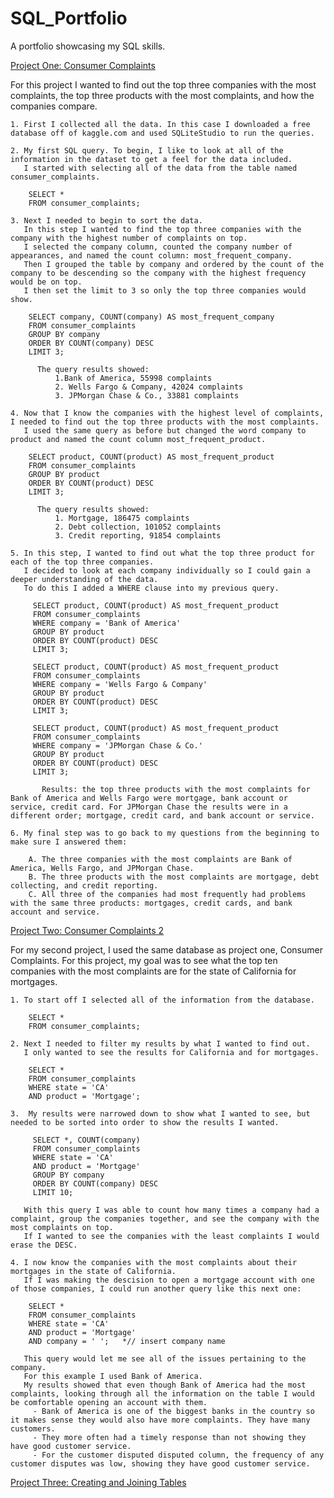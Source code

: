 # SQL_Portfolio
A portfolio showcasing my SQL skills.


[Project One: Consumer Complaints](https://github.com/Lorenasepp/Lorenasepp/blob/c99bf7c8eb438a18f1f3d4c94579a3020746c64c/SQL%20Portfolio)

  For this project I wanted to find out the top three companies with the most complaints, the top three products with the most complaints, and how the companies compare.
    
    1. First I collected all the data. In this case I downloaded a free database off of kaggle.com and used SQLiteStudio to run the queries.
    
    2. My first SQL query. To begin, I like to look at all of the information in the dataset to get a feel for the data included.
       I started with selecting all of the data from the table named consumer_complaints.
       
        SELECT *
        FROM consumer_complaints;

    3. Next I needed to begin to sort the data. 
       In this step I wanted to find the top three companies with the company with the highest number of complaints on top.
       I selected the company column, counted the company number of appearances, and named the count column: most_frequent_company. 
       Then I grouped the table by company and ordered by the count of the company to be descending so the company with the highest frequency would be on top.
       I then set the limit to 3 so only the top three companies would show. 
    
        SELECT company, COUNT(company) AS most_frequent_company
        FROM consumer_complaints
        GROUP BY company
        ORDER BY COUNT(company) DESC 
        LIMIT 3;

          The query results showed: 
              1.Bank of America, 55998 complaints
              2. Wells Fargo & Company, 42024 complaints
              3. JPMorgan Chase & Co., 33881 complaints

    4. Now that I know the companies with the highest level of complaints, I needed to find out the top three products with the most complaints.
       I used the same query as before but changed the word company to product and named the count column most_frequent_product. 

        SELECT product, COUNT(product) AS most_frequent_product
        FROM consumer_complaints
        GROUP BY product
        ORDER BY COUNT(product) DESC
        LIMIT 3; 

          The query results showed:
              1. Mortgage, 186475 complaints
              2. Debt collection, 101052 complaints
              3. Credit reporting, 91854 complaints

    5. In this step, I wanted to find out what the top three product for each of the top three companies. 
       I decided to look at each company individually so I could gain a deeper understanding of the data. 
       To do this I added a WHERE clause into my previous query.
        
         SELECT product, COUNT(product) AS most_frequent_product
         FROM consumer_complaints
         WHERE company = 'Bank of America'
         GROUP BY product
         ORDER BY COUNT(product) DESC
         LIMIT 3;

         SELECT product, COUNT(product) AS most_frequent_product
         FROM consumer_complaints
         WHERE company = 'Wells Fargo & Company'
         GROUP BY product
         ORDER BY COUNT(product) DESC
         LIMIT 3; 

         SELECT product, COUNT(product) AS most_frequent_product
         FROM consumer_complaints
         WHERE company = 'JPMorgan Chase & Co.'
         GROUP BY product
         ORDER BY COUNT(product) DESC
         LIMIT 3;

           Results: the top three products with the most complaints for Bank of America and Wells Fargo were mortgage, bank account or service, credit card. For JPMorgan Chase the results were in a different order; mortgage, credit card, and bank account or service.

    6. My final step was to go back to my questions from the beginning to make sure I answered them:

        A. The three companies with the most complaints are Bank of America, Wells Fargo, and JPMorgan Chase.
        B. The three products with the most complaints are mortgage, debt collecting, and credit reporting.
        C. All three of the companies had most frequently had problems with the same three products: mortgages, credit cards, and bank account and service.



[Project Two: Consumer Complaints 2](https://github.com/Lorenasepp/project2/blob/main/Portfolio%20project2)

For my second project, I used the same database as project one, Consumer Complaints.
For this project, my goal was to see what the top ten companies with the most complaints are for the state of California for mortgages.

    1. To start off I selected all of the information from the database. 
 
        SELECT *
        FROM consumer_complaints;

    2. Next I needed to filter my results by what I wanted to find out.
       I only wanted to see the results for California and for mortgages. 

        SELECT *
        FROM consumer_complaints
        WHERE state = 'CA'
        AND product = 'Mortgage';

    3.  My results were narrowed down to show what I wanted to see, but needed to be sorted into order to show the results I wanted. 

         SELECT *, COUNT(company)
         FROM consumer_complaints
         WHERE state = 'CA'
         AND product = 'Mortgage'
         GROUP BY company
         ORDER BY COUNT(company) DESC
         LIMIT 10;

       With this query I was able to count how many times a company had a complaint, group the companies together, and see the company with the most complaints on top.
       If I wanted to see the companies with the least complaints I would erase the DESC. 

    4. I now know the companies with the most complaints about their mortgages in the state of California. 
       If I was making the descision to open a mortgage account with one of those companies, I could run another query like this next one:

        SELECT *
        FROM consumer_complaints
        WHERE state = 'CA'
        AND product = 'Mortgage'
        AND company = ' ';   *// insert company name
 
       This query would let me see all of the issues pertaining to the company. 
       For this example I used Bank of America. 
       My results showed that even though Bank of America had the most complaints, looking through all the information on the table I would be comfortable opening an account with them. 
         - Bank of America is one of the biggest banks in the country so it makes sense they would also have more complaints. They have many customers.
         - They more often had a timely response than not showing they have good customer service. 
         - For the customer disputed disputed column, the frequency of any customer disputes was low, showing they have good customer service. 
         
         
[Project Three: Creating and Joining Tables](https://github.com/Lorenasepp/SQL_Portfolio/blob/main/Project%20Three) 

